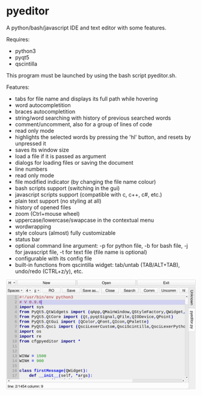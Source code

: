 # pyeditor
A python/bash/javascript IDE and text editor with some features.


Requires:
- python3
- pyqt5
- qscintilla

This program must be launched by using the bash script pyeditor.sh.

Features:
- tabs for file name and displays its full path while hovering
- word autocompletition
- braces autocompletition
- string/word searching with history of previous searched words
- comment/uncomment, also for a group of lines of code
- read only mode
- highlights the selected words by pressing the 'hl' button, and resets by unpressed it
- saves its window size
- load a file if it is passed as argument
- dialogs for loading files or saving the document
- line numbers
- read only mode
- file modified indicator (by changing the file name colour)
- bash scripts support (switching in the gui)
- javascript scripts support (compatible with c, c++, c#, etc.)
- plain text support (no styling at all)
- history of opened files
- zoom (Ctrl+mouse wheel)
- uppercase/lowercase/swapcase in the contextual menu
- wordwrapping
- style colours (almost) fully customizable
- status bar
- optional command line argument: -p for python file, -b for bash file, -j for javascript file, -t for text file (file name is optional) 
- configurable with its config file
- built-in functions from qscintilla widget: tab/untab (TAB/ALT+TAB), undo/redo (CTRL+z/y), etc.

![My image](https://github.com/frank038/pyeditor/blob/main/image1.png)

